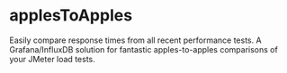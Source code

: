 # applesToApples
Easily compare response times from all recent performance tests.   A Grafana/InfluxDB solution for fantastic apples-to-apples comparisons of your JMeter load tests.
